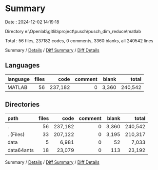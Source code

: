# Summary

Date : 2024-12-02 14:19:18

Directory e:\\Openlab\\gitlib\\project\\pusch\\pusch_dim_reduce\\matlab

Total : 56 files,  237182 codes, 0 comments, 3360 blanks, all 240542 lines

Summary / [Details](details.md) / [Diff Summary](diff.md) / [Diff Details](diff-details.md)

## Languages
| language | files | code | comment | blank | total |
| :--- | ---: | ---: | ---: | ---: | ---: |
| MATLAB | 56 | 237,182 | 0 | 3,360 | 240,542 |

## Directories
| path | files | code | comment | blank | total |
| :--- | ---: | ---: | ---: | ---: | ---: |
| . | 56 | 237,182 | 0 | 3,360 | 240,542 |
| . (Files) | 33 | 207,122 | 0 | 3,195 | 210,317 |
| data | 5 | 6,981 | 0 | 52 | 7,033 |
| data64ants | 18 | 23,079 | 0 | 113 | 23,192 |

Summary / [Details](details.md) / [Diff Summary](diff.md) / [Diff Details](diff-details.md)